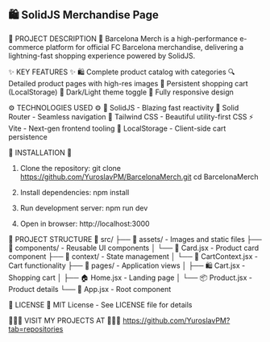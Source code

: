 ## 🛍️ SolidJS Merchandise Page

🌟 PROJECT DESCRIPTION 🌟
Barcelona Merch is a high-performance e-commerce platform 
for official FC Barcelona merchandise, delivering a 
lightning-fast shopping experience powered by SolidJS.

✨ KEY FEATURES ✨
🛍️  Complete product catalog with categories
🔍  Detailed product pages with high-res images
🛒  Persistent shopping cart (LocalStorage)
🌙  Dark/Light theme toggle
📱  Fully responsive design

⚙️ TECHNOLOGIES USED ⚙️
🔷 SolidJS - Blazing fast reactivity
🔶 Solid Router - Seamless navigation
🎨 Tailwind CSS - Beautiful utility-first CSS
⚡ Vite - Next-gen frontend tooling
💾 LocalStorage - Client-side cart persistence

🚀 INSTALLATION 🚀
1. Clone the repository:
   git clone https://github.com/YuroslavPM/BarcelonaMerch.git
   cd BarcelonaMerch

2. Install dependencies:
   npm install

3. Run development server:
   npm run dev

4. Open in browser:
   http://localhost:3000

📂 PROJECT STRUCTURE 📂
src/
├── 📁 assets/       - Images and static files
├── 📁 components/   - Reusable UI components
│   └── 🧩 Card.jsx  - Product card component
├── 📁 context/      - State management
│   └── 🛒 CartContext.jsx - Cart functionality
├── 📁 pages/        - Application views
│   ├── 🛍️ Cart.jsx       - Shopping cart
│   ├── 🏠 Home.jsx       - Landing page
│   └── 📦 Product.jsx    - Product details
└── 🔹 App.jsx       - Root component

📜 LICENSE 📜
MIT License - See LICENSE file for details

🔹🔷🔹 VISIT MY PROJECTS AT 🔹🔷🔹
https://github.com/YuroslavPM?tab=repositories
